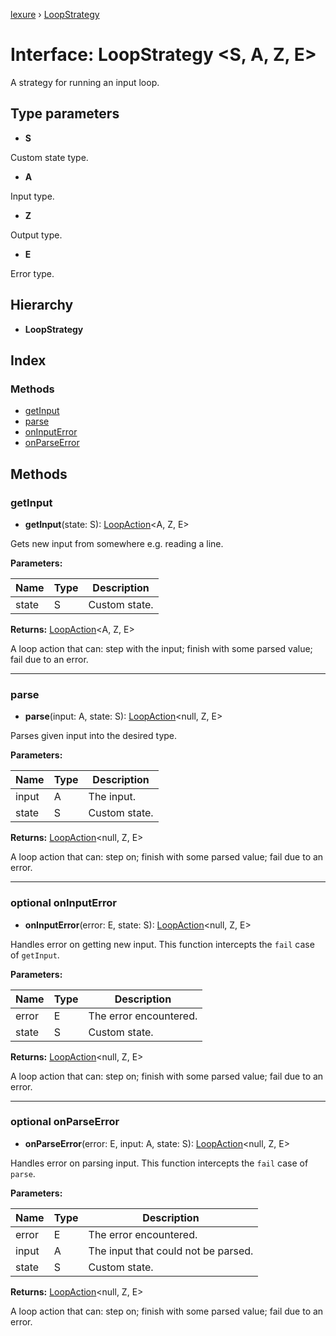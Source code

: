 [lexure](../README.md) › [LoopStrategy](loopstrategy.md)

# Interface: LoopStrategy \<**S, A, Z, E**\>

A strategy for running an input loop.

## Type parameters

* **S**

Custom state type.

* **A**

Input type.

* **Z**

Output type.

* **E**

Error type.

## Hierarchy

* **LoopStrategy**

## Index

### Methods

* [getInput](loopstrategy.md#getinput)
* [parse](loopstrategy.md#parse)
* [onInputError](loopstrategy.md#optional-oninputerror)
* [onParseError](loopstrategy.md#optional-onparseerror)

## Methods

###  getInput

* **getInput**(state: S): [LoopAction](../README.md#loopaction)\<A, Z, E\>

Gets new input from somewhere e.g. reading a line.

**Parameters:**

Name | Type | Description |
------ | ------ | ------ |
state | S | Custom state. |

**Returns:** [LoopAction](../README.md#loopaction)\<A, Z, E\>

A loop action that can: step with the input; finish with some parsed value; fail due to an error.

___

###  parse

* **parse**(input: A, state: S): [LoopAction](../README.md#loopaction)\<null, Z, E\>

Parses given input into the desired type.

**Parameters:**

Name | Type | Description |
------ | ------ | ------ |
input | A | The input. |
state | S | Custom state. |

**Returns:** [LoopAction](../README.md#loopaction)\<null, Z, E\>

A loop action that can: step on; finish with some parsed value; fail due to an error.

___

### optional onInputError

* **onInputError**(error: E, state: S): [LoopAction](../README.md#loopaction)\<null, Z, E\>

Handles error on getting new input.
This function intercepts the `fail` case of `getInput`.

**Parameters:**

Name | Type | Description |
------ | ------ | ------ |
error | E | The error encountered. |
state | S | Custom state. |

**Returns:** [LoopAction](../README.md#loopaction)\<null, Z, E\>

A loop action that can: step on; finish with some parsed value; fail due to an error.

___

### optional onParseError

* **onParseError**(error: E, input: A, state: S): [LoopAction](../README.md#loopaction)\<null, Z, E\>

Handles error on parsing input.
This function intercepts the `fail` case of `parse`.

**Parameters:**

Name | Type | Description |
------ | ------ | ------ |
error | E | The error encountered. |
input | A | The input that could not be parsed. |
state | S | Custom state. |

**Returns:** [LoopAction](../README.md#loopaction)\<null, Z, E\>

A loop action that can: step on; finish with some parsed value; fail due to an error.
